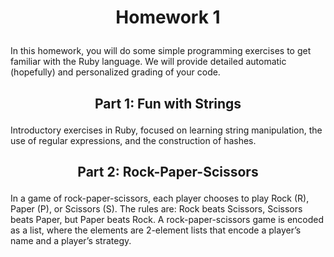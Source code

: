 # <p align="center"> Homework 1 </p>
In this homework, you will do some simple programming exercises to get familiar with the Ruby
language. We will provide detailed automatic (hopefully) and personalized grading of your
code.

##
## <p align="center"> Part 1: Fun with Strings </p>
Introductory exercises in Ruby, focused on learning string manipulation, the use of regular expressions, and the construction of hashes.

##
## <p align="center"> Part 2: Rock-Paper-Scissors </p>
In a game of rock-paper-scissors, each player chooses to play Rock (R), Paper (P), or Scissors (S). The rules are: Rock beats Scissors, Scissors beats Paper, but Paper beats Rock. A rock-paper-scissors game is encoded as a list, where the elements are 2-element lists that encode a player’s name and a player’s strategy.

